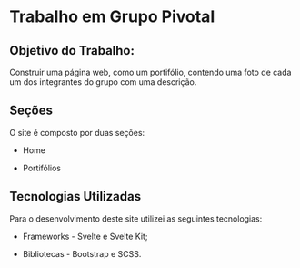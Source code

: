 # Trabalho em Grupo Pivotal 

## Objetivo do Trabalho:

Construir uma página web, como um portifólio, contendo uma foto de cada um dos integrantes do grupo com uma descrição.

## Seções

O site é composto por duas seções:

- Home

- Portifólios

## Tecnologias Utilizadas

Para o desenvolvimento deste site utilizei as seguintes tecnologias:

- Frameworks - Svelte e Svelte Kit;

- Bibliotecas - Bootstrap e SCSS.

